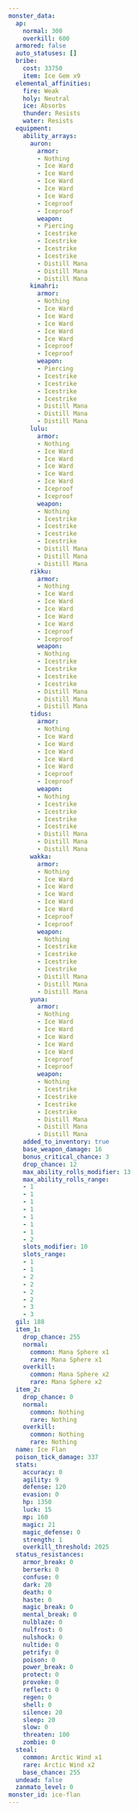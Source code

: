```yaml
---
monster_data:
  ap:
    normal: 300
    overkill: 600
  armored: false
  auto_statuses: []
  bribe:
    cost: 33750
    item: Ice Gem x9
  elemental_affinities:
    fire: Weak
    holy: Neutral
    ice: Absorbs
    thunder: Resists
    water: Resists
  equipment:
    ability_arrays:
      auron:
        armor:
        - Nothing
        - Ice Ward
        - Ice Ward
        - Ice Ward
        - Ice Ward
        - Ice Ward
        - Iceproof
        - Iceproof
        weapon:
        - Piercing
        - Icestrike
        - Icestrike
        - Icestrike
        - Icestrike
        - Distill Mana
        - Distill Mana
        - Distill Mana
      kimahri:
        armor:
        - Nothing
        - Ice Ward
        - Ice Ward
        - Ice Ward
        - Ice Ward
        - Ice Ward
        - Iceproof
        - Iceproof
        weapon:
        - Piercing
        - Icestrike
        - Icestrike
        - Icestrike
        - Icestrike
        - Distill Mana
        - Distill Mana
        - Distill Mana
      lulu:
        armor:
        - Nothing
        - Ice Ward
        - Ice Ward
        - Ice Ward
        - Ice Ward
        - Ice Ward
        - Iceproof
        - Iceproof
        weapon:
        - Nothing
        - Icestrike
        - Icestrike
        - Icestrike
        - Icestrike
        - Distill Mana
        - Distill Mana
        - Distill Mana
      rikku:
        armor:
        - Nothing
        - Ice Ward
        - Ice Ward
        - Ice Ward
        - Ice Ward
        - Ice Ward
        - Iceproof
        - Iceproof
        weapon:
        - Nothing
        - Icestrike
        - Icestrike
        - Icestrike
        - Icestrike
        - Distill Mana
        - Distill Mana
        - Distill Mana
      tidus:
        armor:
        - Nothing
        - Ice Ward
        - Ice Ward
        - Ice Ward
        - Ice Ward
        - Ice Ward
        - Iceproof
        - Iceproof
        weapon:
        - Nothing
        - Icestrike
        - Icestrike
        - Icestrike
        - Icestrike
        - Distill Mana
        - Distill Mana
        - Distill Mana
      wakka:
        armor:
        - Nothing
        - Ice Ward
        - Ice Ward
        - Ice Ward
        - Ice Ward
        - Ice Ward
        - Iceproof
        - Iceproof
        weapon:
        - Nothing
        - Icestrike
        - Icestrike
        - Icestrike
        - Icestrike
        - Distill Mana
        - Distill Mana
        - Distill Mana
      yuna:
        armor:
        - Nothing
        - Ice Ward
        - Ice Ward
        - Ice Ward
        - Ice Ward
        - Ice Ward
        - Iceproof
        - Iceproof
        weapon:
        - Nothing
        - Icestrike
        - Icestrike
        - Icestrike
        - Icestrike
        - Distill Mana
        - Distill Mana
        - Distill Mana
    added_to_inventory: true
    base_weapon_damage: 16
    bonus_critical_chance: 3
    drop_chance: 12
    max_ability_rolls_modifier: 13
    max_ability_rolls_range:
    - 1
    - 1
    - 1
    - 1
    - 1
    - 1
    - 1
    - 2
    slots_modifier: 10
    slots_range:
    - 1
    - 1
    - 2
    - 2
    - 2
    - 2
    - 3
    - 3
  gil: 188
  item_1:
    drop_chance: 255
    normal:
      common: Mana Sphere x1
      rare: Mana Sphere x1
    overkill:
      common: Mana Sphere x2
      rare: Mana Sphere x2
  item_2:
    drop_chance: 0
    normal:
      common: Nothing
      rare: Nothing
    overkill:
      common: Nothing
      rare: Nothing
  name: Ice Flan
  poison_tick_damage: 337
  stats:
    accuracy: 0
    agility: 9
    defense: 120
    evasion: 0
    hp: 1350
    luck: 15
    mp: 160
    magic: 21
    magic_defense: 0
    strength: 1
    overkill_threshold: 2025
  status_resistances:
    armor_break: 0
    berserk: 0
    confuse: 0
    dark: 20
    death: 0
    haste: 0
    magic_break: 0
    mental_break: 0
    nulblaze: 0
    nulfrost: 0
    nulshock: 0
    nultide: 0
    petrify: 0
    poison: 0
    power_break: 0
    protect: 0
    provoke: 0
    reflect: 0
    regen: 0
    shell: 0
    silence: 20
    sleep: 20
    slow: 0
    threaten: 100
    zombie: 0
  steal:
    common: Arctic Wind x1
    rare: Arctic Wind x2
    base_chance: 255
  undead: false
  zanmato_level: 0
monster_id: ice-flan
---
```

